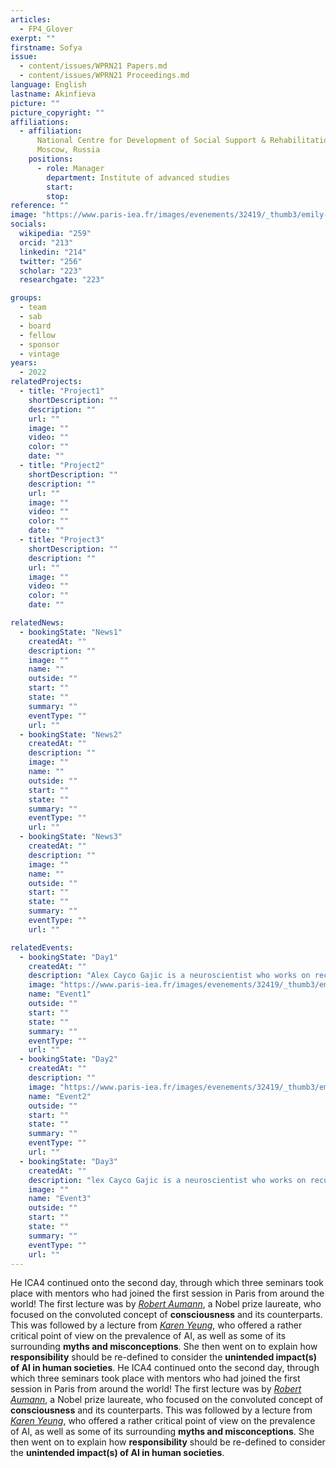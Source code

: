 ```yaml
---
articles:
  - FP4_Glover
exerpt: ""
firstname: Sofya
issue:
  - content/issues/WPRN21 Papers.md
  - content/issues/WPRN21 Proceedings.md
language: English
lastname: Akinfieva
picture: ""
picture_copyright: ""
affiliations:
  - affiliation:
      National Centre for Development of Social Support & Rehabilitation,
      Moscow, Russia
    positions:
      - role: Manager
        department: Institute of advanced studies
        start:
        stop:
reference: ""
image: "https://www.paris-iea.fr/images/evenements/32419/_thumb3/emily-morter-8xaa0f9yqne-unsplash.jpg"
socials:
  wikipedia: "259"
  orcid: "213"
  linkedin: "214"
  twitter: "256"
  scholar: "223"
  researchgate: "223"

groups:
  - team
  - sab
  - board
  - fellow
  - sponsor
  - vintage
years:
  - 2022
relatedProjects:
  - title: "Project1"
    shortDescription: ""
    description: ""
    url: ""
    image: ""
    video: ""
    color: ""
    date: ""
  - title: "Project2"
    shortDescription: ""
    description: ""
    url: ""
    image: ""
    video: ""
    color: ""
    date: ""
  - title: "Project3"
    shortDescription: ""
    description: ""
    url: ""
    image: ""
    video: ""
    color: ""
    date: ""

relatedNews:
  - bookingState: "News1"
    createdAt: ""
    description: ""
    image: ""
    name: ""
    outside: ""
    start: ""
    state: ""
    summary: ""
    eventType: ""
    url: ""
  - bookingState: "News2"
    createdAt: ""
    description: ""
    image: ""
    name: ""
    outside: ""
    start: ""
    state: ""
    summary: ""
    eventType: ""
    url: ""
  - bookingState: "News3"
    createdAt: ""
    description: ""
    image: ""
    name: ""
    outside: ""
    start: ""
    state: ""
    summary: ""
    eventType: ""
    url: ""

relatedEvents:
  - bookingState: "Day1"
    createdAt: ""
    description: "Alex Cayco Gajic is a neuroscientist who works on recurrent neural networks"
    image: "https://www.paris-iea.fr/images/evenements/32419/_thumb3/emily-morter-8xaa0f9yqne-unsplash.jpg"
    name: "Event1"
    outside: ""
    start: ""
    state: ""
    summary: ""
    eventType: ""
    url: ""
  - bookingState: "Day2"
    createdAt: ""
    description: ""
    image: "https://www.paris-iea.fr/images/evenements/32419/_thumb3/emily-morter-8xaa0f9yqne-unsplash.jpg"
    name: "Event2"
    outside: ""
    start: ""
    state: ""
    summary: ""
    eventType: ""
    url: ""
  - bookingState: "Day3"
    createdAt: ""
    description: "lex Cayco Gajic is a neuroscientist who works on recurrent neural networks"
    image: ""
    name: "Event3"
    outside: ""
    start: ""
    state: ""
    summary: ""
    eventType: ""
    url: ""
---
```


He ICA4 continued onto the second day, through which three seminars took place with mentors who had joined the first session in Paris from around the world!
The first lecture was by [_Robert Aumann_](/mentors#aumann "Robert Aumann"), a Nobel prize laureate, who focused on the convoluted concept of **consciousness** and its counterparts.
This was followed by a lecture from [_Karen Yeung_](/mentors#yeung "Karen Yeung"), who offered a rather critical point of view on the prevalence of AI, as well as some of its surrounding **myths and misconceptions**. She then went on to explain how **responsibility** should be re-defined to consider the **unintended impact(s) of AI in human societies**.
He ICA4 continued onto the second day, through which three seminars took place with mentors who had joined the first session in Paris from around the world!
The first lecture was by [_Robert Aumann_](/mentors#aumann "Robert Aumann"), a Nobel prize laureate, who focused on the convoluted concept of **consciousness** and its counterparts.
This was followed by a lecture from [_Karen Yeung_](/mentors#yeung "Karen Yeung"), who offered a rather critical point of view on the prevalence of AI, as well as some of its surrounding **myths and misconceptions**. She then went on to explain how **responsibility** should be re-defined to consider the **unintended impact(s) of AI in human societies**.
